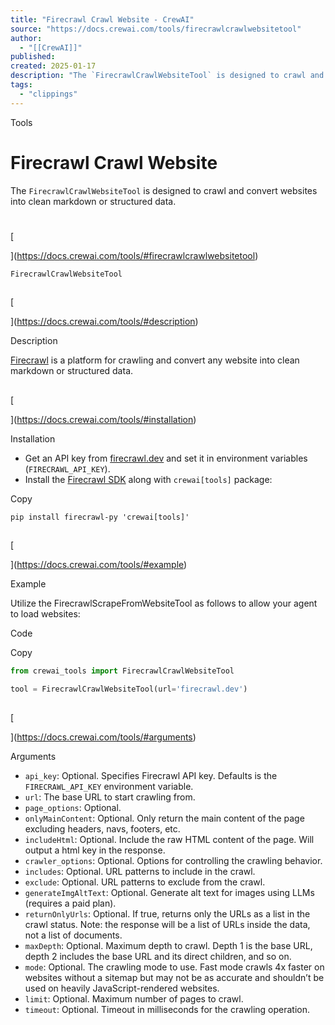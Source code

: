 ```yaml
---
title: "Firecrawl Crawl Website - CrewAI"
source: "https://docs.crewai.com/tools/firecrawlcrawlwebsitetool"
author:
  - "[[CrewAI]]"
published:
created: 2025-01-17
description: "The `FirecrawlCrawlWebsiteTool` is designed to crawl and convert websites into clean markdown or structured data."
tags:
  - "clippings"
---
```

Tools

# Firecrawl Crawl Website

The `FirecrawlCrawlWebsiteTool` is designed to crawl and convert websites into clean markdown or structured data.

# 

[​

](https://docs.crewai.com/tools/#firecrawlcrawlwebsitetool)

`FirecrawlCrawlWebsiteTool`

## 

[​

](https://docs.crewai.com/tools/#description)

Description

[Firecrawl](https://firecrawl.dev/) is a platform for crawling and convert any website into clean markdown or structured data.

## 

[​

](https://docs.crewai.com/tools/#installation)

Installation

- Get an API key from [firecrawl.dev](https://firecrawl.dev/) and set it in environment variables (`FIRECRAWL_API_KEY`).
- Install the [Firecrawl SDK](https://github.com/mendableai/firecrawl) along with `crewai[tools]` package:

Copy

```shell
pip install firecrawl-py 'crewai[tools]'
```

## 

[​

](https://docs.crewai.com/tools/#example)

Example

Utilize the FirecrawlScrapeFromWebsiteTool as follows to allow your agent to load websites:

Code

Copy

```python
from crewai_tools import FirecrawlCrawlWebsiteTool

tool = FirecrawlCrawlWebsiteTool(url='firecrawl.dev')
```

## 

[​

](https://docs.crewai.com/tools/#arguments)

Arguments

- `api_key`: Optional. Specifies Firecrawl API key. Defaults is the `FIRECRAWL_API_KEY` environment variable.
- `url`: The base URL to start crawling from.
- `page_options`: Optional.
- `onlyMainContent`: Optional. Only return the main content of the page excluding headers, navs, footers, etc.
- `includeHtml`: Optional. Include the raw HTML content of the page. Will output a html key in the response.
- `crawler_options`: Optional. Options for controlling the crawling behavior.
- `includes`: Optional. URL patterns to include in the crawl.
- `exclude`: Optional. URL patterns to exclude from the crawl.
- `generateImgAltText`: Optional. Generate alt text for images using LLMs (requires a paid plan).
- `returnOnlyUrls`: Optional. If true, returns only the URLs as a list in the crawl status. Note: the response will be a list of URLs inside the data, not a list of documents.
- `maxDepth`: Optional. Maximum depth to crawl. Depth 1 is the base URL, depth 2 includes the base URL and its direct children, and so on.
- `mode`: Optional. The crawling mode to use. Fast mode crawls 4x faster on websites without a sitemap but may not be as accurate and shouldn’t be used on heavily JavaScript-rendered websites.
- `limit`: Optional. Maximum number of pages to crawl.
- `timeout`: Optional. Timeout in milliseconds for the crawling operation.